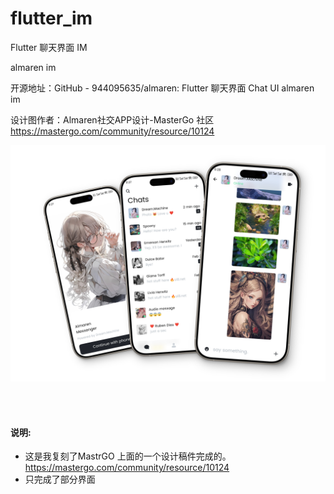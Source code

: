 # flutter_im

Flutter 聊天界面 IM

almaren im

开源地址：GitHub - 944095635/almaren: Flutter 聊天界面 Chat UI almaren im

设计图作者：Almaren社交APP设计-MasterGo 社区 https://mastergo.com/community/resource/10124

<img src="https://raw.githubusercontent.com/944095635/almaren/master/preview.jpeg" >

<br></br>
#### 说明:
- 这是我复刻了MastrGO 上面的一个设计稿件完成的。
https://mastergo.com/community/resource/10124
- 只完成了部分界面
